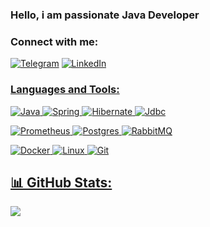 ### Hello, i am passionate Java Developer

<h3 align="left">Connect with me:</h3>

<a href="https://t.me/traverse05" target="blank"> ![Telegram](https://img.shields.io/badge/Telegram-2CA5E0?style=for-the-badge&logo=telegram&logoColor=white)</a>
<a href="https://www.linkedin.com/in/renat-gainutdinov-039061222/?lipi=urn%3Ali%3Apage%3Ad_flagship3_feed%3BUkx6pBvgTIO7NV1gHfgCUQ%3D%3D" target="blank"> ![LinkedIn](https://img.shields.io/badge/linkedin-%039061222.svg?style=for-the-badge&logo=linkedin&logoColor=white)


<h3 align="left">Languages and Tools:</h3>

![Java](https://img.shields.io/badge/java-%23ED8B00.svg?style=for-the-badge&logo=openjdk&logoColor=white)
![Spring](https://img.shields.io/badge/spring-%236DB33F.svg?style=for-the-badge&logo=spring&logoColor=white)
![Hibernate](https://img.shields.io/badge/Hibernate-59666C?style=for-the-badge&logo=Hibernate&logoColor=white)
![Jdbc](https://img.shields.io/badge/JDBC-59666C?style=for-the-badge&logo=Jdbc&logoColor=white)

![Prometheus](https://img.shields.io/badge/Prometheus/Grafana-E6522C?style=for-the-badge&logo=Prometheus&logoColor=white)
![Postgres](https://img.shields.io/badge/postgres-%23316192.svg?style=for-the-badge&logo=postgresql&logoColor=white)
![RabbitMQ](https://img.shields.io/badge/Rabbitmq-FF6600?style=for-the-badge&logo=rabbitmq&logoColor=white)

![Docker](https://img.shields.io/badge/docker-%230db7ed.svg?style=for-the-badge&logo=docker&logoColor=white)
![Linux](https://img.shields.io/badge/Linux-FCC624?style=for-the-badge&logo=linux&logoColor=black)
![Git](https://img.shields.io/badge/git-%23F05033.svg?style=for-the-badge&logo=git&logoColor=white)



## 📊 GitHub Stats:
![](https://github-readme-stats.vercel.app/api/top-langs/?username=porternight&theme=tokyonight&hide_border=false&include_all_commits=true&count_private=true&layout=compact)

<!--
**PorterNight/PorterNight** is a ✨ _special_ ✨ repository because its `README.md` (this file) appears on your GitHub profile.

Here are some ideas to get you started:

- 🔭 I’m currently working on ...
- 🌱 I’m currently learning ...
- 👯 I’m looking to collaborate on ...
- 🤔 I’m looking for help with ...
- 💬 Ask me about ...
- 📫 How to reach me: ...
- 😄 Pronouns: ...
- ⚡ Fun fact: ...
-->

